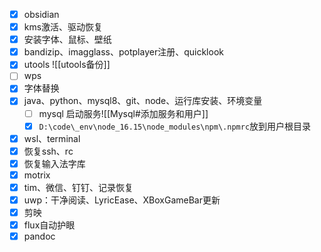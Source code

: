 - [x] obsidian
- [x] kms激活、驱动恢复
- [x] 安装字体、鼠标、壁纸
- [x] bandizip、imagglass、potplayer注册、quicklook
- [x] utools ![[utools备份]]
- [ ] wps
- [x] 字体替换
- [x] java、python、mysql8、git、node、运行库安装、环境变量
	- [ ] mysql 启动服务![[Mysql#添加服务和用户]]
	- [x] `D:\code\_env\node_16.15\node_modules\npm\.npmrc`放到用户根目录
- [x] wsl、terminal
- [x] 恢复ssh、rc
- [x] 恢复输入法字库
- [x] motrix
- [x] tim、微信、钉钉、记录恢复
- [x] uwp：干净阅读、LyricEase、XBoxGameBar更新
- [x] 剪映
- [x] flux自动护眼
- [x] pandoc